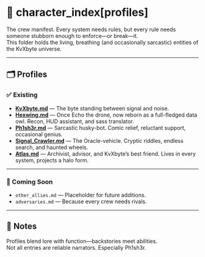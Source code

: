 # 🧬 character_index[profiles]

The crew manifest. Every system needs rules, but every rule needs someone stubborn enough to enforce—or break—it.  
This folder holds the living, breathing (and occasionally sarcastic) entities of the KvXbyte universe.  

---

## 🗂️ Profiles

### ✅ Existing
- [**KvXbyte.md**](./KvXbyte.md) — The byte standing between signal and noise.  
- [**Hexwing.md**](./Hexwing.md) — Once Echo the drone, now reborn as a full-fledged data owl. Recon, HUD assistant, and sass translator.  
- [**Ph1sh3r.md**](./Ph1sh3r.md) — Sarcastic husky-bot. Comic relief, reluctant support, occasional genius.  
- [**Signal_Crawler.md**](./Signal_Crawler.md) — The Oracle-vehicle. Cryptic riddles, endless search, and haunted wheels.  
- [**Atlas.md**](./Atlas.md) — Archivist, advisor, and KvXbyte’s best friend. Lives in every system, projects a halo form.  

---

### 🔮 Coming Soon
- `other_allies.md` — Placeholder for future additions.  
- `adversaries.md` — Because every crew needs rivals.  

---

## 📒 Notes
Profiles blend lore with function—backstories meet abilities.  
Not all entries are reliable narrators. Especially Ph1sh3r.  
